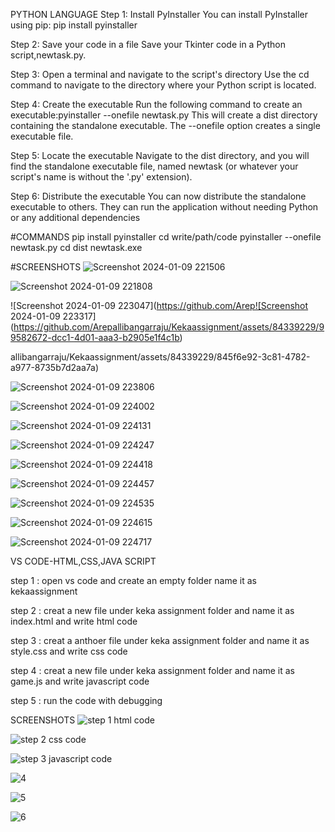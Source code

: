 PYTHON LANGUAGE
Step 1: Install PyInstaller
You can install PyInstaller using pip: pip install pyinstaller

Step 2: Save your code in a file
Save your Tkinter code in a Python script,newtask.py.

Step 3: Open a terminal and navigate to the script's directory
Use the cd command to navigate to the directory where your Python script is located.

Step 4: Create the executable
Run the following command to create an executable:pyinstaller --onefile newtask.py
This will create a dist directory containing the standalone executable. The --onefile option creates a single executable file.

Step 5: Locate the executable
Navigate to the dist directory, and you will find the standalone executable file, named newtask (or whatever your script's name is without the '.py' extension).

Step 6: Distribute the executable
You can now distribute the standalone executable to others. They can run the application without needing Python or any additional dependencies

#COMMANDS
pip install pyinstaller
cd write/path/code
pyinstaller --onefile newtask.py
cd dist
newtask.exe

#SCREENSHOTS
![Screenshot 2024-01-09 221506](https://github.com/Arepallibangarraju/Kekaassignment/assets/84339229/5af873e7-0415-4d70-b514-511265df35ad)

![Screenshot 2024-01-09 221808](https://github.com/Arepallibangarraju/Kekaassignment/assets/84339229/b5faf569-e774-4098-9e94-0b60ab245b45)

![Screenshot 2024-01-09 223047](https://github.com/Arep![Screenshot 2024-01-09 223317](https://github.com/Arepallibangarraju/Kekaassignment/assets/84339229/99582672-dcc1-4d01-aaa3-b2905e1f4c1b)

allibangarraju/Kekaassignment/assets/84339229/845f6e92-3c81-4782-a977-8735b7d2aa7a)

![Screenshot 2024-01-09 223806](https://github.com/Arepallibangarraju/Kekaassignment/assets/84339229/74f7891d-805d-49ee-b5b4-e29dd7ee87e3)

![Screenshot 2024-01-09 224002](https://github.com/Arepallibangarraju/Kekaassignment/assets/84339229/419755f6-9e7b-4521-9519-1822ba86b75a)

![Screenshot 2024-01-09 224131](https://github.com/Arepallibangarraju/Kekaassignment/assets/84339229/9627a480-8779-4a4f-b7b1-eeda99f9b7a7)

![Screenshot 2024-01-09 224247](https://github.com/Arepallibangarraju/Kekaassignment/assets/84339229/8bc5a123-dcbc-489a-96cb-91e87913b4aa)

![Screenshot 2024-01-09 224418](https://github.com/Arepallibangarraju/Kekaassignment/assets/84339229/1f81dac5-478b-4f6f-9be1-513120de3b82)

![Screenshot 2024-01-09 224457](https://github.com/Arepallibangarraju/Kekaassignment/assets/84339229/b716bc64-c789-4d19-99e6-e804e4cadaa7)

![Screenshot 2024-01-09 224535](https://github.com/Arepallibangarraju/Kekaassignment/assets/84339229/7dd24011-2d58-468e-8ec1-a80a1b69de22)

![Screenshot 2024-01-09 224615](https://github.com/Arepallibangarraju/Kekaassignment/assets/84339229/80b1f27f-21a8-467a-b328-ec554ab82d79)

![Screenshot 2024-01-09 224717](https://github.com/Arepallibangarraju/Kekaassignment/assets/84339229/7462d445-e9c8-431d-9bb5-10b880f5b1a4)


VS CODE-HTML,CSS,JAVA SCRIPT

step 1 : open vs code and create an empty folder name it as kekaassignment

step 2 : creat a new file under keka assignment folder and name it as index.html and write html code

step 3 : creat a anthoer file under keka assignment folder and name it as style.css and write css code

step 4 : creat a new file under keka assignment folder and name it as game.js and write javascript code

step 5 : run the code with debugging


SCREENSHOTS
![step 1 html code](https://github.com/Arepallibangarraju/Kekaassignment/assets/84339229/c3b689cc-b3f4-459c-9981-2b8bbad07cf7)

![step 2 css code](https://github.com/Arepallibangarraju/Kekaassignment/assets/84339229/9ad19516-bd2a-4aae-97ef-d00b91cf69c2)

![step 3 javascript code](https://github.com/Arepallibangarraju/Kekaassignment/assets/84339229/e911f635-61df-4c66-a4b2-8634c8944866)

![4](https://github.com/Arepallibangarraju/Kekaassignment/assets/84339229/71142047-0b81-46bf-974f-64395cbf7a3f)

![5](https://github.com/Arepallibangarraju/Kekaassignment/assets/84339229/ab0b1e21-41c2-4cd6-b729-500265e4fdc0)

![6](https://github.com/Arepallibangarraju/Kekaassignment/assets/84339229/1c738038-3ecd-434f-a345-33cb0b48a4d2)





